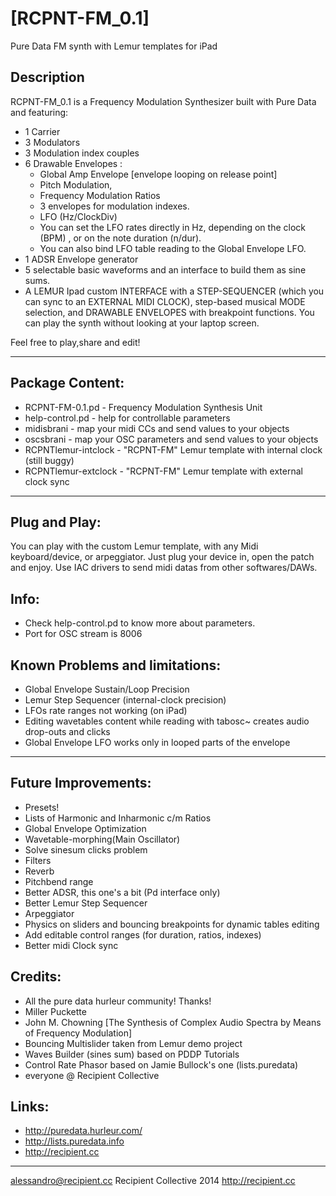 

[RCPNT-FM_0.1]
=========
Pure Data FM synth with Lemur templates for iPad


Description
----
RCPNT-FM_0.1 is a Frequency Modulation Synthesizer built with Pure Data and featuring:
	
* 1 Carrier
* 3 Modulators
* 3 Modulation index couples
* 6 Drawable Envelopes :
	- Global Amp Envelope [envelope looping on release point]
	- Pitch Modulation,
	- Frequency Modulation Ratios 
	- 3 envelopes for modulation indexes.
	- LFO (Hz/ClockDiv)
	- You can set the LFO rates directly in Hz,
    	  depending on the clock (BPM) ,
     	  or on the note duration (n/dur).
	- You can also bind LFO table reading to the Global Envelope LFO.
* 1 ADSR Envelope generator
* 5 selectable basic waveforms and an interface to build them as sine sums.
* A LEMUR Ipad custom INTERFACE with a STEP-SEQUENCER (which you can sync to an EXTERNAL MIDI CLOCK), step-based musical MODE selection, and DRAWABLE ENVELOPES with breakpoint functions. You can play the synth without looking at your laptop screen.


Feel free to play,share and edit!

___________


Package Content:
---------------


* RCPNT-FM-0.1.pd - Frequency Modulation Synthesis Unit
* help-control.pd - help for controllable parameters
* midisbrani - map your midi CCs and send values to your <receive> objects 
* oscsbrani - map your OSC parameters and send values to your <receive> objects
* RCPNTlemur-intclock - "RCPNT-FM" Lemur template with internal clock (still buggy)
* RCPNTlemur-extclock - "RCPNT-FM" Lemur template with external clock sync
___________


Plug and Play:
----
You can play with the custom Lemur template, with any Midi keyboard/device, or arpeggiator. Just plug your device in, open the patch and enjoy. Use IAC drivers to send midi datas from other softwares/DAWs.

Info: 
----

- Check help-control.pd to know more about parameters.
- Port for OSC stream is 8006


Known Problems and limitations: 
----
- Global Envelope Sustain/Loop Precision	
- Lemur Step Sequencer (internal-clock precision)
- LFOs rate ranges not working (on iPad)
- Editing wavetables content while reading with tabosc~ creates audio drop-outs and clicks
- Global Envelope LFO works only in looped parts of the envelope
___________

Future Improvements:
--------

- Presets!
- Lists of Harmonic and Inharmonic c/m Ratios
- Global Envelope Optimization
- Wavetable-morphing(Main Oscillator)
- Solve sinesum clicks problem
- Filters
- Reverb
- Pitchbend range
- Better ADSR, this one's a bit (Pd interface only)
- Better Lemur Step Sequencer	
- Arpeggiator
- Physics on sliders and bouncing breakpoints for dynamic tables editing
- Add editable control ranges (for duration, ratios, indexes)
- Better midi Clock sync

Credits:
----

- All the pure data hurleur community! Thanks!
- Miller Puckette
- John M. Chowning [The Synthesis of Complex Audio Spectra by Means of Frequency Modulation] 
- Bouncing Multislider taken from Lemur demo project <IPad-StudioCombo>
- Waves Builder (sines sum) based on PDDP Tutorials
- Control Rate Phasor based on Jamie Bullock's one (lists.puredata)  
- everyone @ Recipient Collective

Links:
----
- http://puredata.hurleur.com/
- http://lists.puredata.info
- http://recipient.cc

----

alessandro@recipient.cc
Recipient Collective 2014
http://recipient.cc


